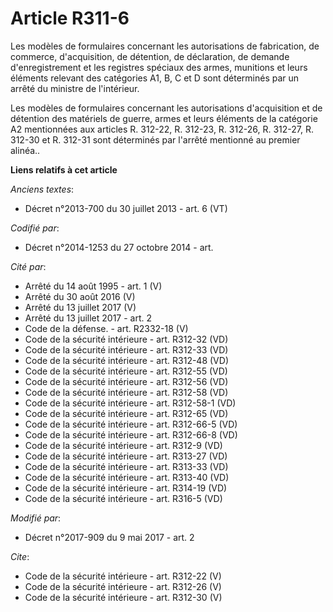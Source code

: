 # Article R311-6

Les modèles de formulaires concernant les autorisations de fabrication, de commerce, d'acquisition, de détention, de
déclaration, de demande d'enregistrement et les registres spéciaux des armes, munitions et leurs éléments relevant des
catégories A1, B, C et D sont déterminés par un arrêté du ministre de l'intérieur. 

Les modèles de formulaires concernant les autorisations d'acquisition et de détention des matériels de guerre, armes et leurs
éléments de la catégorie A2 mentionnées aux articles R. 312-22, R. 312-23, R. 312-26, R. 312-27, R. 312-30 et R. 312-31 sont
déterminés par l'arrêté mentionné au premier alinéa..

**Liens relatifs à cet article**

_Anciens textes_:

  - Décret n°2013-700 du 30 juillet 2013 - art. 6 (VT)

_Codifié par_:

  - Décret n°2014-1253 du 27 octobre 2014 - art.

_Cité par_:

  - Arrêté du 14 août 1995 - art. 1 (V)
  - Arrêté du 30 août 2016 (V)
  - Arrêté du 13 juillet 2017 (V)
  - Arrêté du 13 juillet 2017 - art. 2
  - Code de la défense. - art. R2332-18 (V)
  - Code de la sécurité intérieure - art. R312-32 (VD)
  - Code de la sécurité intérieure - art. R312-33 (VD)
  - Code de la sécurité intérieure - art. R312-48 (VD)
  - Code de la sécurité intérieure - art. R312-55 (VD)
  - Code de la sécurité intérieure - art. R312-56 (VD)
  - Code de la sécurité intérieure - art. R312-58 (VD)
  - Code de la sécurité intérieure - art. R312-58-1 (VD)
  - Code de la sécurité intérieure - art. R312-65 (VD)
  - Code de la sécurité intérieure - art. R312-66-5 (VD)
  - Code de la sécurité intérieure - art. R312-66-8 (VD)
  - Code de la sécurité intérieure - art. R312-9 (VD)
  - Code de la sécurité intérieure - art. R313-27 (VD)
  - Code de la sécurité intérieure - art. R313-33 (VD)
  - Code de la sécurité intérieure - art. R313-40 (VD)
  - Code de la sécurité intérieure - art. R314-19 (VD)
  - Code de la sécurité intérieure - art. R316-5 (VD)

_Modifié par_:

  - Décret n°2017-909 du 9 mai 2017 - art. 2

_Cite_:

  - Code de la sécurité intérieure - art. R312-22 (V)
  - Code de la sécurité intérieure - art. R312-26 (V)
  - Code de la sécurité intérieure - art. R312-30 (V)
